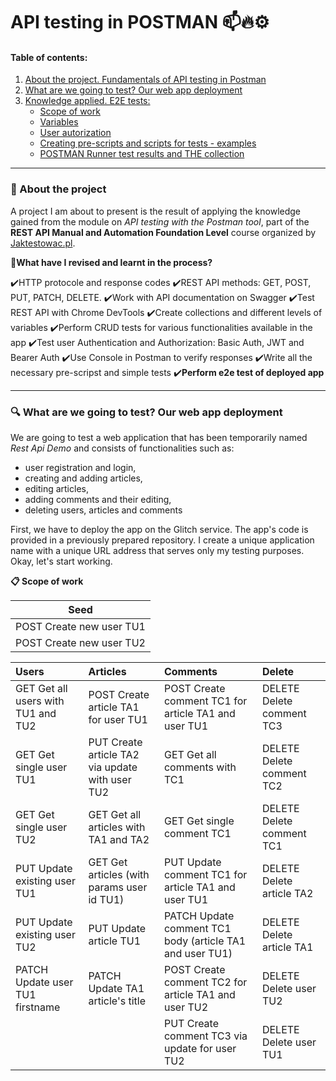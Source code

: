 # API testing in POSTMAN 📫🔥⚙️

#### Table of contents:
1. [About the project. Fundamentals of API testing in Postman](#subtask1)
2. [What are we going to test? Our web app deployment](#subtask2)
3. [Knowledge applied. E2E tests:](#subtask3)  
   - [Scope of work](#punkt1)
   - [Variables](#punkt2) 
   - [User autorization](#punkt3)
   - [Creating pre-scripts and scripts for tests - examples](#punkt4)
   - [POSTMAN Runner test results and THE collection](#punkt5)
<hr>

### <a name='subtask1'>🎯 About the project</a>

A project I am about to present is the result of applying the knowledge gained from the module on *API testing with the Postman tool*, part of the **REST API Manual and Automation Foundation Level** course organized by [Jaktestowac.pl](https://jaktestowac.pl/). 

🧠**What have I revised and learnt in the process?**

✔️HTTP protocole and response codes
✔️REST API methods: GET, POST, PUT, PATCH, DELETE.
✔️Work with API documentation on Swagger
✔️Test REST API with Chrome DevTools
✔️Create collections and different levels of variables
✔️Perform CRUD tests for various functionalities available in the app
✔️Test user Authentication and Authorization: Basic Auth, JWT and Bearer Auth
✔️Use Console in Postman to verify responses
✔️Write all the necessary pre-scripst and simple tests
✔️**Perform e2e test of deployed app**
***
### <a name='subtask2'>🔍 What are we going to test? Our web app deployment</a>

We are going to test a web application that has been temporarily named *Rest Api Demo* and consists of functionalities such as:
- user registration and login,
- creating and adding articles,
- editing articles,
- adding comments and their editing,
- deleting users, articles and comments

First, we have to deploy the app on the Glitch service. The app's code is provided in a previously prepared repository. I create a unique application name with a unique URL address that serves only my testing purposes. Okay, let's start working.

**📋 Scope of work**

**Seed** | 
--- |
POST Create new user TU1| 
POST Create new user TU2 |

|Users |Articles |Comments |Delete 
|:- |:- |:- |:-
|GET Get all users with TU1 and TU2 |POST Create article TA1 for user TU1 |POST Create comment TC1 for article TA1 and user TU1 |DELETE Delete comment TC3
|GET Get single user TU1 |PUT Create article TA2 via update with user TU2 |GET Get all comments with TC1 |DELETE Delete comment TC2
|GET Get single user TU2 |GET Get all articles with TA1 and TA2 |GET Get single comment TC1 |DELETE Delete comment TC1
|PUT Update existing user TU1 |GET Get articles (with params user id TU1) |PUT Update comment TC1 for article TA1 and user TU1 |DELETE Delete article TA2
|PUT Update existing user TU2 |PUT Update article TU1 |PATCH Update comment TC1 body (article TA1 and user TU1) |DELETE Delete article TA1
|PATCH Update user TU1 firstname |PATCH Update TA1 article's title |POST Create comment TC2 for article TA1 and user TU2 |DELETE Delete user TU2
| | |PUT Create comment TC3 via update for user TU2 |DELETE Delete user TU1















